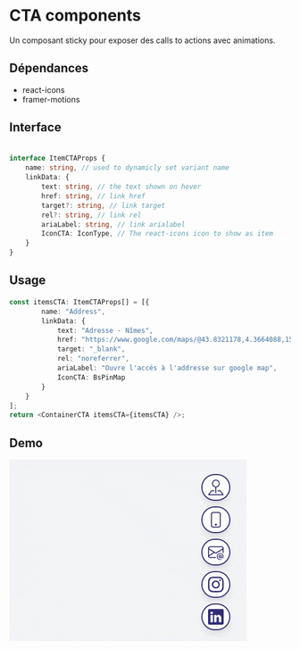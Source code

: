 # CTA components

Un composant sticky pour exposer des calls to actions avec animations.

## Dépendances
- react-icons
- framer-motions

## Interface

```typescript

interface ItemCTAProps {
    name: string, // used to dynamicly set variant name
    linkData: {
        text: string, // the text shown on hover
        href: string, // link href
        target?: string, // link target
        rel?: string, // link rel
        ariaLabel: string, // link arialabel
        IconCTA: IconType, // The react-icons icon to show as item
    }
}
```
## Usage

```typescript
const itemsCTA: ItemCTAProps[] = [{
        name: "Address",
        linkData: {
            text: "Adresse - Nîmes",
            href: "https://www.google.com/maps/@43.8321178,4.3664088,15.06z?entry=ttu",
            target: "_blank",
            rel: "noreferrer",
            ariaLabel: "Ouvre l'accés à l'addresse sur google map",
            IconCTA: BsPinMap
        }
    }
];
return <ContainerCTA itemsCTA={itemsCTA} />;
```

## Demo
![Alt Text](./chrome-capture-2024-4-19.gif)